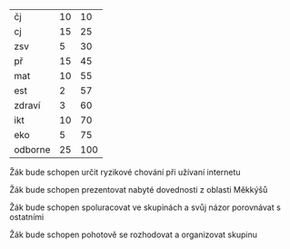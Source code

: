 ||||
|-|-|-|
|čj|10|10|
|cj|15|25|
|zsv|5|30|
|př|15|45|
|mat|10|55|
|est|2|57|
|zdraví|3|60|
|ikt|10|70|
|eko|5|75|
|odborne|25|100|

Žák bude schopen určit ryzikové chování při užívaní internetu

Žák bude schopen prezentovat nabyté dovednosti z oblasti Měkkýšů

Žák bude schopen spoluracovat ve skupinách a svůj názor porovnávat s ostatními

Žák bude schopen pohotově se rozhodovat a organizovat skupinu